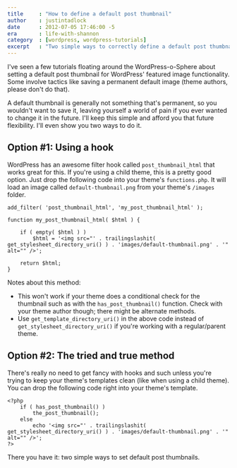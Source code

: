 ```yaml
---
title     : "How to define a default post thumbnail"
author    : justintadlock
date      : 2012-07-05 17:46:00 -5
era       : life-with-shannon
category  : [wordpress, wordpress-tutorials]
excerpt   : "Two simple ways to correctly define a default post thumbnail (i.e., featured image) in WordPress."
---
```


I've seen a few tutorials floating around the WordPress-o-Sphere about setting a default post thumbnail for WordPress' featured image functionality.  Some involve tactics like saving a permanent default image (theme authors, please don't do that).

A default thumbnail is generally not something that's permanent, so you wouldn't want to save it, leaving yourself a world of pain if you ever wanted to change it in the future.  I'll keep this simple and afford you that future flexibility.  I'll even show you two ways to do it.

<h2>Option #1: Using a hook</h2>

WordPress has an awesome filter hook called <code>post_thumbnail_html</code> that works great for this.  If you're using a child theme, this is a pretty good option.  Just drop the following code into your theme's <code>functions.php</code>.  It will load an image called <code>default-thumbnail.png</code> from your theme's <code>/images</code> folder.

<pre><code>add_filter( 'post_thumbnail_html', 'my_post_thumbnail_html' );

function my_post_thumbnail_html( $html ) {

	if ( empty( $html ) )
		$html = '&lt;img src="' . trailingslashit( get_stylesheet_directory_uri() ) . 'images/default-thumbnail.png' . '" alt="" />';

	return $html;
}</code></pre>

Notes about this method:

<ul>
	<li>This won't work if your theme does a conditional check for the thumbnail such as with the <code>has_post_thumbnail()</code> function.  Check with your theme author though; there might be alternate methods.</li>
	<li>Use <code>get_template_directory_uri()</code> in the above code instead of <code>get_stylesheet_directory_uri()</code> if you're working with a regular/parent theme.</li>
</ul>

<h2>Option #2:  The tried and true method</h2>

There's really no need to get fancy with hooks and such unless you're trying to keep your theme's templates clean (like when using a child theme).  You can drop the following code right into your theme's template.

<pre><code>&lt;?php
	if ( has_post_thumbnail() )
		the_post_thumbnail();
	else
		echo '&lt;img src="' . trailingslashit( get_stylesheet_directory_uri() ) . 'images/default-thumbnail.png' . '" alt="" />';
?></code></pre>

There you have it:  two simple ways to set default post thumbnails.
